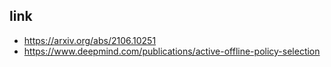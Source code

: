## link

- https://arxiv.org/abs/2106.10251
- https://www.deepmind.com/publications/active-offline-policy-selection
